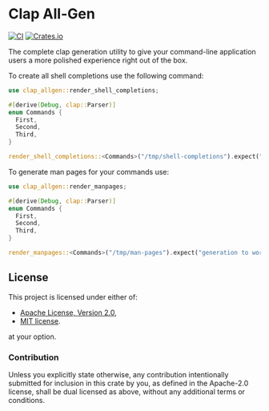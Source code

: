 # Clap All-Gen

[![CI](https://github.com/wiktor-k/clap_allgen/actions/workflows/rust.yml/badge.svg)](https://github.com/wiktor-k/clap_allgen/actions/workflows/rust.yml)
[![Crates.io](https://img.shields.io/crates/v/clap_allgen)](https://crates.io/crates/clap_allgen)

The complete clap generation utility to give your command-line application users a more polished experience right out of the box.

To create all shell completions use the following command:

```rust
use clap_allgen::render_shell_completions;

#[derive(Debug, clap::Parser)]
enum Commands {
  First,
  Second,
  Third,
}

render_shell_completions::<Commands>("/tmp/shell-completions").expect("generation to work");
```

To generate man pages for your commands use:

```rust
use clap_allgen::render_manpages;

#[derive(Debug, clap::Parser)]
enum Commands {
  First,
  Second,
  Third,
}

render_manpages::<Commands>("/tmp/man-pages").expect("generation to work");
```

## License

This project is licensed under either of:

  - [Apache License, Version 2.0](https://www.apache.org/licenses/LICENSE-2.0),
  - [MIT license](https://opensource.org/licenses/MIT).

at your option.

### Contribution

Unless you explicitly state otherwise, any contribution intentionally submitted for inclusion in this crate by you, as defined in the Apache-2.0 license, shall be dual licensed as above, without any additional terms or conditions.
